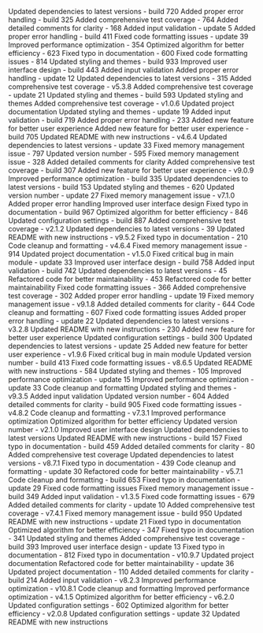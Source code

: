 
Updated dependencies to latest versions - build 720
Added proper error handling - build 325
Added comprehensive test coverage - 764
Added detailed comments for clarity - 168
Added input validation - update 5
Added proper error handling - build 411
Fixed code formatting issues - update 39
Improved performance optimization - 354
Optimized algorithm for better efficiency - 623
Fixed typo in documentation - 600
Fixed code formatting issues - 814
Updated styling and themes - build 933
Improved user interface design - build 443
Added input validation
Added proper error handling - update 12
Updated dependencies to latest versions - 315
Added comprehensive test coverage - v5.3.8
Added comprehensive test coverage - update 21
Updated styling and themes - build 593
Updated styling and themes
Added comprehensive test coverage - v1.0.6
Updated project documentation
Updated styling and themes - update 19
Added input validation - build 719
Added proper error handling - 233
Added new feature for better user experience
Added new feature for better user experience - build 705
Updated README with new instructions - v4.6.4
Updated dependencies to latest versions - update 33
Fixed memory management issue - 797
Updated version number - 595
Fixed memory management issue - 328
Added detailed comments for clarity
Added comprehensive test coverage - build 307
Added new feature for better user experience - v9.0.9
Improved performance optimization - build 335
Updated dependencies to latest versions - build 153
Updated styling and themes - 620
Updated version number - update 27
Fixed memory management issue - v7.1.0
Added proper error handling
Improved user interface design
Fixed typo in documentation - build 967
Optimized algorithm for better efficiency - 846
Updated configuration settings - build 887
Added comprehensive test coverage - v2.1.2
Updated dependencies to latest versions - 39
Updated README with new instructions - v9.5.2
Fixed typo in documentation - 210
Code cleanup and formatting - v4.6.4
Fixed memory management issue - 914
Updated project documentation - v1.5.0
Fixed critical bug in main module - update 33
Improved user interface design - build 758
Added input validation - build 742
Updated dependencies to latest versions - 45
Refactored code for better maintainability - 453
Refactored code for better maintainability
Fixed code formatting issues - 366
Added comprehensive test coverage - 302
Added proper error handling - update 19
Fixed memory management issue - v9.1.8
Added detailed comments for clarity - 644
Code cleanup and formatting - 607
Fixed code formatting issues
Added proper error handling - update 22
Updated dependencies to latest versions - v3.2.8
Updated README with new instructions - 230
Added new feature for better user experience
Updated configuration settings - build 300
Updated dependencies to latest versions - update 25
Added new feature for better user experience - v1.9.6
Fixed critical bug in main module
Updated version number - build 413
Fixed code formatting issues - v8.6.5
Updated README with new instructions - 584
Updated styling and themes - 105
Improved performance optimization - update 15
Improved performance optimization - update 33
Code cleanup and formatting
Updated styling and themes - v9.3.5
Added input validation
Updated version number - 604
Added detailed comments for clarity - build 905
Fixed code formatting issues - v4.8.2
Code cleanup and formatting - v7.3.1
Improved performance optimization
Optimized algorithm for better efficiency
Updated version number - v2.1.0
Improved user interface design
Updated dependencies to latest versions
Updated README with new instructions - build 157
Fixed typo in documentation - build 459
Added detailed comments for clarity - 80
Added comprehensive test coverage
Updated dependencies to latest versions - v8.7.1
Fixed typo in documentation - 439
Code cleanup and formatting - update 30
Refactored code for better maintainability - v5.7.1
Code cleanup and formatting - build 653
Fixed typo in documentation - update 29
Fixed code formatting issues
Fixed memory management issue - build 349
Added input validation - v1.3.5
Fixed code formatting issues - 679
Added detailed comments for clarity - update 10
Added comprehensive test coverage - v7.4.1
Fixed memory management issue - build 950
Updated README with new instructions - update 21
Fixed typo in documentation
Optimized algorithm for better efficiency - 347
Fixed typo in documentation - 341
Updated styling and themes
Added comprehensive test coverage - build 393
Improved user interface design - update 13
Fixed typo in documentation - 812
Fixed typo in documentation - v10.9.7
Updated project documentation
Refactored code for better maintainability - update 36
Updated project documentation - 110
Added detailed comments for clarity - build 214
Added input validation - v8.2.3
Improved performance optimization - v10.8.1
Code cleanup and formatting
Improved performance optimization - v4.1.5
Optimized algorithm for better efficiency - v6.2.0
Updated configuration settings - 602
Optimized algorithm for better efficiency - v2.0.8
Updated configuration settings - update 32
Updated README with new instructions
